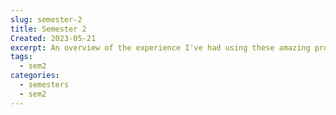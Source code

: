 ```yaml
---
slug: semester-2
title: Semester 2
Created: 2023-05-21
excerpt: An overview of the experience I've had using these amazing projects.
tags:
  - sem2
categories:
  - semesters
  - sem2
---
```


<script context="module">
  import Projv2 from "$lib/components/Projv2.svelte";
</script>


<Projv2 />